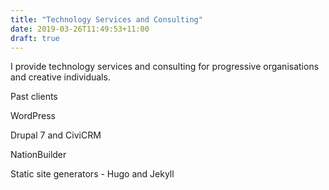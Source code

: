 ```yaml
---
title: "Technology Services and Consulting"
date: 2019-03-26T11:49:53+11:00
draft: true
---
```


I provide technology services and consulting for progressive organisations and creative individuals.

Past clients

WordPress

Drupal 7 and CiviCRM

NationBuilder

Static site generators - Hugo and Jekyll
